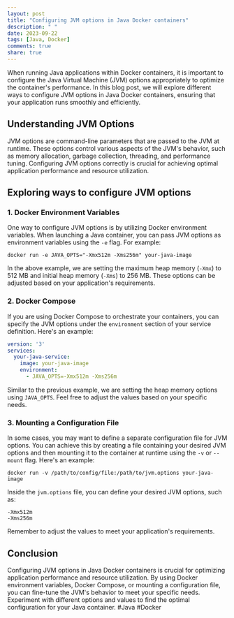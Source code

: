 ```yaml
---
layout: post
title: "Configuring JVM options in Java Docker containers"
description: " "
date: 2023-09-22
tags: [Java, Docker]
comments: true
share: true
---
```


When running Java applications within Docker containers, it is important to configure the Java Virtual Machine (JVM) options appropriately to optimize the container's performance. In this blog post, we will explore different ways to configure JVM options in Java Docker containers, ensuring that your application runs smoothly and efficiently.

## Understanding JVM Options

JVM options are command-line parameters that are passed to the JVM at runtime. These options control various aspects of the JVM's behavior, such as memory allocation, garbage collection, threading, and performance tuning. Configuring JVM options correctly is crucial for achieving optimal application performance and resource utilization.

## Exploring ways to configure JVM options

### 1. Docker Environment Variables

One way to configure JVM options is by utilizing Docker environment variables. When launching a Java container, you can pass JVM options as environment variables using the `-e` flag. For example:

```docker
docker run -e JAVA_OPTS="-Xmx512m -Xms256m" your-java-image
```

In the above example, we are setting the maximum heap memory (`-Xmx`) to 512 MB and initial heap memory (`-Xms`) to 256 MB. These options can be adjusted based on your application's requirements.

### 2. Docker Compose

If you are using Docker Compose to orchestrate your containers, you can specify the JVM options under the `environment` section of your service definition. Here's an example:

```yaml
version: '3'
services:
  your-java-service:
    image: your-java-image
    environment:
      - JAVA_OPTS=-Xmx512m -Xms256m
```

Similar to the previous example, we are setting the heap memory options using `JAVA_OPTS`. Feel free to adjust the values based on your specific needs.

### 3. Mounting a Configuration File

In some cases, you may want to define a separate configuration file for JVM options. You can achieve this by creating a file containing your desired JVM options and then mounting it to the container at runtime using the `-v` or `--mount` flag. Here's an example:

```docker
docker run -v /path/to/config/file:/path/to/jvm.options your-java-image
```

Inside the `jvm.options` file, you can define your desired JVM options, such as:

```
-Xmx512m
-Xms256m
```

Remember to adjust the values to meet your application's requirements.

## Conclusion

Configuring JVM options in Java Docker containers is crucial for optimizing application performance and resource utilization. By using Docker environment variables, Docker Compose, or mounting a configuration file, you can fine-tune the JVM's behavior to meet your specific needs. Experiment with different options and values to find the optimal configuration for your Java container. #Java #Docker